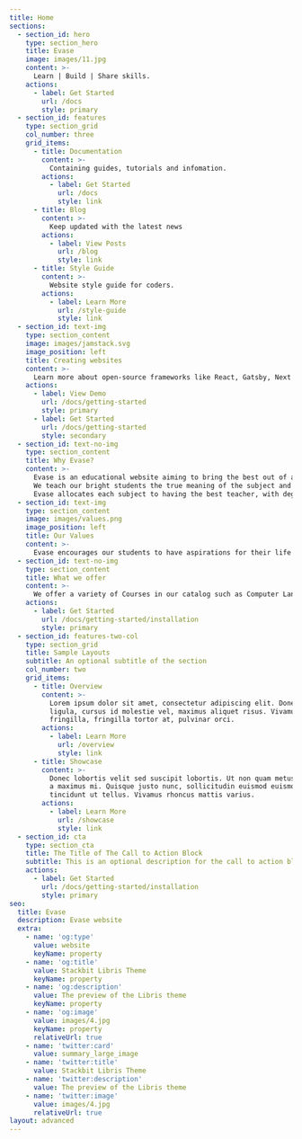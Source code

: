 ```yaml
---
title: Home
sections:
  - section_id: hero
    type: section_hero
    title: Evase
    image: images/11.jpg
    content: >-
      Learn | Build | Share skills.
    actions:
      - label: Get Started
        url: /docs
        style: primary
  - section_id: features
    type: section_grid
    col_number: three
    grid_items:
      - title: Documentation
        content: >-
          Containing guides, tutorials and infomation.
        actions:
          - label: Get Started
            url: /docs
            style: link
      - title: Blog
        content: >-
          Keep updated with the latest news
        actions:
          - label: View Posts
            url: /blog
            style: link
      - title: Style Guide
        content: >-
          Website style guide for coders.
        actions:
          - label: Learn More
            url: /style-guide
            style: link
  - section_id: text-img
    type: section_content
    image: images/jamstack.svg
    image_position: left
    title: Creating websites
    content: >-
      Learn more about open-source frameworks like React, Gatsby, Next and how to build your own website using Netlify, Jamsack, Vue & Bootstrap!
    actions:
      - label: View Demo
        url: /docs/getting-started
        style: primary
      - label: Get Started
        url: /docs/getting-started
        style: secondary
  - section_id: text-no-img
    type: section_content
    title: Why Evase?
    content: >-
      Evase is an educational website aiming to bring the best out of an individual's full potential.
      We teach our bright students the true meaning of the subject and how it is applied in real-life scenarios. 
      Evase allocates each subject to having the best teacher, with degrees and worldly experiences, vast portfolios, and more!
  - section_id: text-img
    type: section_content
    image: images/values.png
    image_position: left
    title: Our Values
    content: >-
      Evase encourages our students to have aspirations for their life goals, commitment in their studies, and above all fun in all subjects.
  - section_id: text-no-img
    type: section_content
    title: What we offer
    content: >-
      We offer a variety of Courses in our catalog such as Computer Languages/Computer Sciences, Economics and Market Trading, Hosting online, Online Safety, and Cyber security. We additionally provide online classes, exercises, and homework, free sources and articles, and well as a state of the art forums for support and sharing ideas. Pushing our hungry learners to become either a developer for a big company or a small project, an economist to analyze the world's economic welfare and conditions, be an online trader, sell, buy and exchange shares and stocks, becoming online safety supervisor and teach others in schools the risks online, Learn cyber security and defend against the dark arts, See what it means to become a professional computer linguist/analyst with wealth of data or hosting and telecommunicating for the world wide web!
    actions:
      - label: Get Started
        url: /docs/getting-started/installation
        style: primary
  - section_id: features-two-col
    type: section_grid
    title: Sample Layouts
    subtitle: An optional subtitle of the section
    col_number: two
    grid_items:
      - title: Overview
        content: >-
          Lorem ipsum dolor sit amet, consectetur adipiscing elit. Donec nisl
          ligula, cursus id molestie vel, maximus aliquet risus. Vivamus in nibh
          fringilla, fringilla tortor at, pulvinar orci.
        actions:
          - label: Learn More
            url: /overview
            style: link
      - title: Showcase
        content: >-
          Donec lobortis velit sed suscipit lobortis. Ut non quam metus. Nullam
          a maximus mi. Quisque justo nunc, sollicitudin euismod euismod at,
          tincidunt ut tellus. Vivamus rhoncus mattis varius.
        actions:
          - label: Learn More
            url: /showcase
            style: link
  - section_id: cta
    type: section_cta
    title: The Title of The Call to Action Block
    subtitle: This is an optional description for the call to action block.
    actions:
      - label: Get Started
        url: /docs/getting-started/installation
        style: primary
seo:
  title: Evase
  description: Evase website
  extra:
    - name: 'og:type'
      value: website
      keyName: property
    - name: 'og:title'
      value: Stackbit Libris Theme
      keyName: property
    - name: 'og:description'
      value: The preview of the Libris theme
      keyName: property
    - name: 'og:image'
      value: images/4.jpg
      keyName: property
      relativeUrl: true
    - name: 'twitter:card'
      value: summary_large_image
    - name: 'twitter:title'
      value: Stackbit Libris Theme
    - name: 'twitter:description'
      value: The preview of the Libris theme
    - name: 'twitter:image'
      value: images/4.jpg
      relativeUrl: true
layout: advanced
---
```

